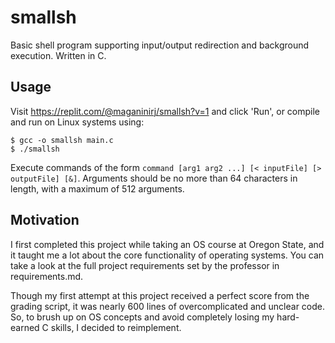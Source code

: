 # smallsh
Basic shell program supporting input/output redirection and background execution. Written in C.

## Usage
Visit https://replit.com/@maganinirj/smallsh?v=1 and click 'Run',
or compile and run on Linux systems using:
```
$ gcc -o smallsh main.c
$ ./smallsh
```
Execute commands of the form `command [arg1 arg2 ...] [< inputFile] [> outputFile] [&]`.
Arguments should be no more than 64 characters in length, with a maximum of 512 arguments.

## Motivation
I first completed this project while taking an OS course at Oregon State, and
it taught me a lot about the core functionality of operating systems. You can take a look at
the full project requirements set by the professor in requirements.md.

Though my first attempt at this project received a perfect score from the grading script, it was nearly 600 lines
of overcomplicated and unclear code. So, to brush up on OS concepts and avoid completely losing my
hard-earned C skills, I decided to reimplement.
